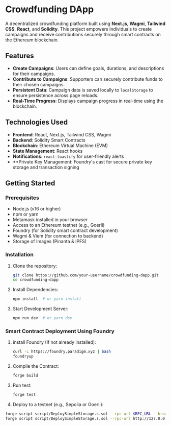 # Crowdfunding DApp

A decentralized crowdfunding platform built using **Next.js**, **Wagmi**, **Tailwind CSS**, **React**, and **Solidity**. This project empowers individuals to create campaigns and receive contributions securely through smart contracts on the Ethereum blockchain.

## Features
- **Create Campaigns**: Users can define goals, durations, and descriptions for their campaigns.
- **Contribute to Campaigns**: Supporters can securely contribute funds to their chosen campaigns.
- **Persistent Data**: Campaign data is saved locally to `localStorage` to ensure persistence across page reloads.
- **Real-Time Progress**: Displays campaign progress in real-time using the blockchain.

## Technologies Used
- **Frontend**: React, Next.js, Tailwind CSS, Wagmi
- **Backend**: Solidity Smart Contracts
- **Blockchain**: Ethereum Virtual Machine (EVM)
- **State Management**: React hooks
- **Notifications**: `react-toastify` for user-friendly alerts
- **Private Key Management: Foundry's cast for secure private key storage and transaction signing

## Getting Started

### Prerequisites
- Node.js (v16 or higher)
- npm or yarn
- Metamask installed in your browser
- Access to an Ethereum testnet (e.g., Goerli)
- Foundry (for Solidity smart contract development)
- Wagmi & Viem (for connection to backend)
- Storage of Images (Pinanta & IPFS)

### Installation
1. Clone the repository:

   ```bash
   git clone https://github.com/your-username/crowdfunding-dapp.git
   cd crowdfunding-dapp
   
3. Install Dependencies:
   ```bash
   npm install  # or yarn install

4. Start Development Server:
   ```bash
   npm run dev  # or yarn dev

### Smart Contract Deployment Using Foundry

1. install Foundry (If not already installed):
   ```bash
   curl -L https://foundry.paradigm.xyz | bash
   foundryup

2. Compile the Contract: 
   ```bash
   forge build

3. Run test:
   ```bash
   forge test

4. Deploy to a testnet (e.g., Sepolia or Goerli):
   
  ```bash
  forge script script/DeploySimpleStorage.s.sol --rpc-url $RPC_URL --broadcast --private-key $PRIVATE_KEY
  forge script script/DeploySimpleStorage.s.sol --rpc-url http://127.0.0.1:8545 --broadcast --account nameOfAccountGoesHere --sender 0xf39fd6e51aad88f6f4ce6ab8827279cfffb92266

